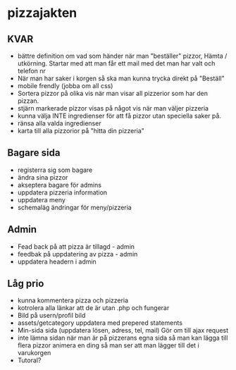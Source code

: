# pizzajakten

## KVAR
* bättre definition om vad som händer när man "beställer" pizzor, Hämta / utkörning. Startar med att man får ett mail med det man har valt och telefon nr
* När man har saker i korgen så ska man kunna trycka direkt på "Beställ"
* mobile frendly (jobba om all css)
* Sortera pizzor på olika vis när man visar all pizzerior som har den pizzan.
* stjärn markerade pizzor visas på något vis när man väljer pizzeria
* kunna välja INTE ingredienser för att få pizzor utan speciella saker på.
* ränsa alla valda ingredienser
* karta till alla pizzorior på "hitta din pizzeria"

## Bagare sida
* registerra sig som bagare
* ändra sina pizzor
* akseptera bagare för admins
* uppdatera pizzeria information
* uppdatera meny
* schemaläg ändringar för meny/pizzeria

## Admin
* Fead back på att pizza är tillagd - admin
* feedbak på uppdatering av pizza - admin
* uppdatera headern i admin 

## Låg prio
* kunna kommentera pizza och pizzeria
* kotrolera alla länkar att de är utan .php och fungerar
* Bild på usern/profil bild
* assets/getcategory uppdatera med prepered statements
* Min-sida sida (uppdatera lösen, adress, tel, mail)  Gör om till ajax request
* inte lämna sidan när man är på pizzerans egna sida så man kan lägga till flera pizzor animera en ding så man ser att man lägger till det i varukorgen
* Tutoral?

